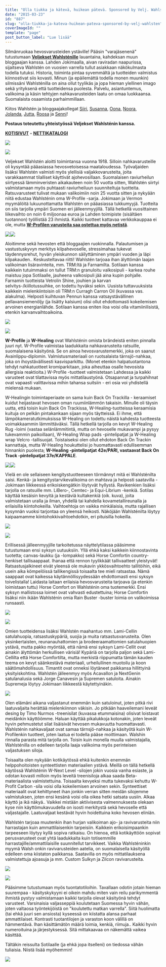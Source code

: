 ```yaml
---
title: "Olla tiukka ja kätevä, huikean pätevä. Sponsored by Velj. Wahlstén."
date: "2015-03-23"
id: "887"
slug: "olla-tiukka-ja-kateva-huikean-pateva-sponsored-by-velj-wahlsten"
coverImageId: ""
template: "page"
post_button_label: "Lue lisää"
---
```


Silmänruokaa hevosvarusteiden ystäville! Pääsin "varajäsenenä" tutustumaan **[Veljekset Wahlsténille](http://www.veljwahlsten.com/fi/Etusivu/)** lauantaina, kahdeksan muun bloggaajan kanssa. Lahden Jokimaalla, aivan raviradan naapurissa, sijaitseva Wahlstén on vuosien varrella tullut asiakkaan näkökulmasta todella tutuksi. Historia, toiminta pintaa syvemmältä ja tuotteiden valmistus kiinnostivat siis kovasti. Minun (ja epäilemättä todella monen muunkin) silmissäni Wahlsténilla on aina ollut tyylikäs ja jopa hieman ylellinen imago sekä yrityksenä että tuotteidensa puolesta. Palvelu, asiantuntemus, valikoima ja käsin tehtyjen nahkavarusteiden laatu on omaa luokkaansa. Suomalaista osaamista parhaimmillaan.

  

Kiitos Wahlstén ja bloggaajakollegat [Siiri](http://skaskinen.blogspot.fi/), [Susanna](http://puoliverinenprinssi.blogspot.fi/), [Oona](http://ablemajor.blogspot.fi/), [Noora](http://kootussaravissa.blogspot.fi/), [Jolanda](http://arvonherra.blogspot.fi/), [Jutta](http://jokapaivaonkarkkipaiva.blogspot.fi/), [Roosa](http://roosajacolorado.blogspot.fi/) ja [Senni](http://kisamatkalla.blogspot.fi/)!

  

**Postaus toteutettu yhteistyössä Veljekset Wahlsténin kanssa.**

[**KOTISIVUT**](http://www.veljwahlsten.com/fi/Etusivu/) **-** [**NETTIKATALOGI**](http://epaper.fi/read/861/pA7vAA0w)

  

  

[![](/images/IMG_1897_.png)](http://3.bp.blogspot.com/-EYbbexQskaA/VQ_vaHbctdI/AAAAAAAAJVo/cVFU-uY1ntM/s1600/IMG_1897_.png)

  

[![](/images/IMG_2069_.png)](http://1.bp.blogspot.com/-4EvMDalSgxU/VQ_viR5mgkI/AAAAAAAAJXI/HKKmmkcL7WQ/s1600/IMG_2069_.png)

  

Veljekset Wahlstén aloitti toimintansa vuonna 1918. Silloin nahkavarusteille oli kysyntää pääasiassa hevosvetoisessa maataloudessa. Työvaljaiden lisäksi Wahlstén valmisti myös ylellisiä valjakkovarusteita, joita varakkaammat tilalliset käyttivät ajohevosillaan. Suomalaisen raviurheilun siirtyessä lämminveristen aikakauteen noin 50 vuotta sitten, Wahlstén siirtyi valmistamaan myös puhtaasti raviurheiluun suunniteltuja tuotteita. Ratsuvarusteet tulivat mukaan valikoimiin noin 25 vuotta sitten ja nykyään niitä edustaa Wahlsténin oma W-Profile -sarja. Jokimaan ja Vermon myymälöitä lukuunottamatta Wahlstén on pääasiassa tukkumyyjä. Tuotteita on siis tarjolla ympäri Suomen eri jälleenmyyjillä. Tällä hetkellä vuosittainen liikevaihto on noin 6 miljoonaa euroa ja Lahden toimipiste (sisältäen tuotannon) työllistää 23 ihmistä. Kaikki tuotteet kattavaa verkkokauppaa ei ole, mutta [**W-Profilen varusteita saa ostettua myös netistä**](http://www.w-profile.com/).

  

[![](/images/IMG_1918_.png)](http://2.bp.blogspot.com/-9XNWG50a1CE/VQ_vaBEOcfI/AAAAAAAAJVw/wANZlSB_vUI/s1600/IMG_1918_.png)[![](/images/IMG_2009_.png)](http://1.bp.blogspot.com/-vvu4iFLgiP0/VQ_x07JfKmI/AAAAAAAAJYw/n_En3XIkpf8/s1600/IMG_2009_.png)

  

Aloitimme sekä hevosten että bloggaajien ruokinnalla. Palautumisen ja vastustuskyvyn merkitys kilpahevoselle, stressimahaa tukevat täydennysrehut, hyvän yleiskunnon säilyttäminen ympäri vuoden ja läpi kilpakauden.. Keskusteltavaa riitti! Wahlstén tarjoaa ihan älyttömän laajan valikoiman lisäravinteita, mm. TRM:ltä ja Farnamilta. Sotilaan kanssa kaikkein tutuimmaksi on tullut TRM:n granuloitu valkosipuli - karkea rouhe maistuu jopa Sotilaalle, jauheena valkosipuli jää aina kupin pohjalle. Farnamin tuotteista Vetrolin Shine, jouhien ja karvan selvitys-/kiillotussuihke, on todettu hyväksi sekin. Uusista tuttavuuksista kaikkein mielenkiintoisin oli TRM:n Curragh Carron Oil (kuvassa vas. alakulma). Helposti kuihtuvan Pennun kanssa vatsaystävällinen pellavansiemenöljy (ja lisätty kalsium) olisi ollut ehdottomasti kokeilemisen arvoinen energianlähde. Sotilaan kanssa eniten iloa voisi olla vitamiinilisistä, etenkin karvanvaihtoaikoina.

  

[![](/images/IMG_2017_.png)](http://1.bp.blogspot.com/-LwT6Y-qfKNM/VQ_w1mivacI/AAAAAAAAJYE/mkl-LHXQZYA/s1600/IMG_2017_.png)

  

[![](/images/IMG_1954_.png)](http://3.bp.blogspot.com/-utc_YDlCL3k/VQ_w1m80tBI/AAAAAAAAJYA/h94ZIFjzRGU/s1600/IMG_1954_.png)

  

**W-Profile** ja **W-Healing** ovat Wahlsténin omista brändeistä eniten pinnalla juuri nyt. W-Profile valmistaa laadukkaita nahkavarusteita ratsuille, suomalaisena käsityönä. Se on ainoa hevosvarustemerkki, joka on saanut Avainlippu-diplomin. Valmistusmateriaali on ruotsalaista tärnsjö-nahkaa, joka on ihoystävällisesti kasvisparkittu. (Monet etenkin halpatuotantona tehdyt nahkatuotteet kromiparkitaan, joka aiheuttaa osalle hevosista allergisia reaktioita.) W-Profile -tuotteet valmistetaan Lahdessa ja kaikki varusteet ovat tilattavissa myös mittatilaustyönä. Otsapannat ja turpahihnat ovat vapaasti valittavissa mihin tahansa suitsiin - eri osia voi yhdistellä mielensä mukaan.

  

W-Healingin toimintaperiaate on sama kuin Back On Trackilla - keraamiset kuidut heijastavat hevosen oman ruumiinlämmön takaisin. Minulle oli täysin uutta, että toisin kuin Back On Trackissa, W-Healing-tuotteissa keraamisia kuituja on pelkän pintakankaan sijaan myös täytteissä. Ei ihme, että lämpökameratutkimuksissa W-Healing on todettu näistä kahdesta tuotteesta voimakkaammin lämmittäväksi. Tällä hetkellä tarjolla on kevyt W-Healing Rug -loimi (vastaa selänlämmitintä, mutta on hevoselle mukavampi ja pysyy tukevammin paikoillaan), W-Healing Wrap pads -pintelipatjat ja W-Healing wrap Velcro -tallisuojat. Toistaiseksi olen ollut ehdoton Back On Trackin kannattaja, mutta W-Healing houkuttelisi jo huomattavasti edullisemman hinnankin puolesta; **W-Healing -pintelipatjat 42e/PARI, vastaavat Back On Track -pintelipatjat 37e/KAPPALE**.

  

[![](/images/IMG_1924_.png)](http://3.bp.blogspot.com/-Z8a7_-k_zIw/VQ_w_j6x4kI/AAAAAAAAJYQ/VOqf8imsqTo/s1600/IMG_1924_.png)[![](/images/IMG_1940_.png)](http://3.bp.blogspot.com/-COfKdxW2X9o/VQ_w_jlAY9I/AAAAAAAAJYU/pp3T7b3n0tg/s1600/IMG_1940_.png)

  

Vielä en ole sellaiseen kengitystuotteeseen törmännyt mitä ei Wahlsténilta saisi. Kenkä- ja kengitystarvikevalikoima on mahtava ja helposti saatavilla - Jokimaan liikkeessä erikoiskengätkin löytyvät hyllystä. Ravikenkien lisäksi tarjolla on ratsuille mm. LiBero-, Cemtec- ja Equi-Librium -kenkiä. Sotilas käyttää kesäisin kevyitä ja kestäviä kultakenkiä (oik. kuva), joita valmistetaan uralla ja ilman, yhdellä tai kahdella kovametallireunalla ja erilaisilla kiintohokeilla. Vaihtoehtoja on vaikka minkälaisia, mutta rajallisen kysynnän vuoksi tarjontaa on yleensä heikosti. Näköjään Wahlsténilta löytyy kaipaamamme kiintohokkivaihtoehdotkin, eri pituisilla hokeilla.

  

[![](/images/IMG_1973_.png)](http://3.bp.blogspot.com/-zu-ZYLh9QPg/VQ_xjNwD1yI/AAAAAAAAJYg/QLhcJW7K4v8/s1600/IMG_1973_.png)

  

[![](/images/IMG_1982_.png)](http://1.bp.blogspot.com/-q3II3sfm8es/VQ_xjCn2AqI/AAAAAAAAJYk/EtJhWREwJO4/s1600/IMG_1982_.png)

  

Erillisessä jälleenmyyjille tarkoitetussa näyttelytilassa pääsimme tutustumaan ensi syksyn uutuuksiin. Yllä ehkä kaksi kaikkein kiinnostavinta tuotetta; canvas-laukku (ja -lompakko) sekä Horse Comfortin country-henkiset tallisaappaat. Ihanaa että rennon tyylikkäät tallivaatteet yleistyvät! Ratsastusjalkineet eivät yleensä ole mukavin ykkösvaihtoehto tallitöihin, eikä usein aika kömpelöissä tallikengissä toisaalta tee mieli ratsastaa. Nämä saappaat ovat kaikessa käytännöllisyydessään ehdottomasti ensi syksyn toivelistalla! Laidasta laitaan erilaisia hevosvarusteita tarjoava (ja etenkin loimistaan tuttu) Horse Comfort on Wahlsténin oma tuotemerkki. Ensi syksyn mallistossa loimet ovat vahvasti edustettuina; Horse Comfortin lisäksi niin ikään Wahlsténin omia Rain Buster -buster loimia on valikoimissa runsaasti.

  

[![](/images/IMG_1966_.png)](http://3.bp.blogspot.com/-PeYEqAnijsU/VQ_yfFxZ-6I/AAAAAAAAJY4/B3S2FGuCg0g/s1600/IMG_1966_.png)

  

[![](/images/IMG_1989_.png)](http://2.bp.blogspot.com/-mY0xHlbSxCY/VQ_yfAbQucI/AAAAAAAAJY8/YLhEut14EHc/s1600/IMG_1989_.png)

  

Omien tuotteidensa lisäksi Wahlstén maahantuo mm. Lami-Cellin satulahuopia, ratsastuskypäriä, suojia ja muita ratsastusvarusteita. Olen yksinkertaisten, reunanauhattomien ja brodeeraamattomien satulahuopien ystävä, mutta pakko myöntää, että nämä ensi syksyn Lami-Cellit ovat ainakin älyttömän herkullisen värisiä! Kypäriä on tarjolla paljon sekä Lami-Cellilta että Horse Comfortilta, mutta merkistä riippumatta tämän kauden teema on kevyt säänkestävä materiaali, urheilullinen muotoilu ja koon säätömahdollisuus. Timantit ovat onneksi löytäneet paikkansa hillittyinä yksityiskohtina. Wahlstén jälleenmyy myös Acavallon ja NextGenin satulanalusia sekä Jorge Canavesin ja Supremen satuloita. Ainakin Supremeja löytyy Jokimaan liikkeestä käytettyinäkin.

  

[![](/images/IMG_2008_.png)](http://4.bp.blogspot.com/-te7AI56Ln84/VQ_y80oOGDI/AAAAAAAAJZM/6ZvTchXV9NY/s1600/IMG_2008_.png)

  
Olen elämäni aikana valjastanut enemmän kuin satuloinut, joten pitkä rivi laatuvaljaita herättää mielenkiinnon väkisin. Jo pitkään haaveilemani leveät desing by Timo Nurmos -treenisilat (kuvassa etummaisina) olisivat loistavat meidänkin käyttöömme. Haluan käyttää pikalukkoja kotonakin, joten leveät hyvin pehmustetut silat lisäisivät hevosen mukavuutta huomattavasti. Wahlsténin nahkavaljaat ovat samaa tärnsjö-nahkaa ja käsityötä kuin W-Profilenkin tuotteet, joten laatua ei todella pääse moittimaan. Walshin rinnalla parasta mitä tarjolla on. Toisin kuin monella muulla valmistajalla, Wahlsténilla on edelleen tarjolla laaja valikoima myös perinteisen valjastuksen siloja.  
  

Toisaalta olen nykyään kotikäytössä ehkä kuitenkin enemmän helppohoitoisten synteettisten materiaalien ystävä. Meillä on tällä hetkellä käytössä Wahlsténin W-Next Level -silojen jokin vuosia vanha esiaste, ja odotan kovasti milloin myös leveitä treenisiloja alkaa saada Beta-materiaalista valmistettuina. Toisaalta kevyeksi mutta tukevaksi kehuttu W-Profit Carbon -sila voisi olla kokeilemisen arvoinen sekin. Synteettiset materiaalit ovat kehittyneet ihan jonkin verran sitten meidän silojemme valmistuksen, joten ensi kesänä voisi olla oikea hetki satsata uusiin. Alkaa käyttö ja ikä näkyä.. Vaikkei mistään aktiivisesta valmennuksesta olekaan kyse niin käyttömukavuudella on isosti merkitystä sekä hevoselle että valjastajalle. Laatuvaljaat kestävät hyvin hoidettuina koko hevosen eliniän.  
  

Wahlstén tarjoaa muutenkin ihan hurjan valikoiman ajo- ja ravivarusteita niin harrastajan kuin ammattilaisenkin tarpeisiin. Kaikkein erikoisimpaankin tarpeeseen löytyy kyllä sopiva ratkaisu. On hienoa, että kotikäyttöön sopivat perusvarusteet ovat yhtä laadukkaita kuin totisemmille harrastajille/ammattilaisille suunnitellut tarvikkeet. Vaikka Wahlsténinkin myymä Walsh onkin ravivarusteiden aatelia, on suomalaisella käsityöllä edelleen oma kiistaton paikkansa. Saatavilla on myös mittatilauksena valmistettuja ajoasuja ja mm. Custom Sulkyn ja Zilcon ravivarusteita.

  

[![](/images/IMG_2036_.png)](http://3.bp.blogspot.com/-eR4TDUVXfQw/VQ_zTY0TMTI/AAAAAAAAJZg/Ko3A35dZWCE/s1600/IMG_2036_.png)

  

[![](/images/IMG_2038_.png)](http://2.bp.blogspot.com/-N7PijAQMlwQ/VQ_zTfDF_AI/AAAAAAAAJZ0/NXaWEBbQ2ow/s1600/IMG_2038_.png)

  

Pääsimme tutustumaan myös tuontatotiloihin. Tavallaan odotin jotain hieman suurempaa - käsityskykyyni ei oikein mahdu miten vain reilu parikymmentä ihmistä pystyy valmistamaan kaikki tarjolla olevat käsityönä tehdyt varusteet. Varsinaisia valjasseppiä koulutetaan Suomessa hyvin vähän, joten valtaosa työntekijöistä on "koulutettu matkan varrella". Siitä huolimatta (tai ehkä juuri sen ansiosta) kyseessä on kiistatta alansa parhaat ammattilaiset. Kontrasti tuotantilojen ja varaston koon välillä on hämmentävä. Ihan käsittämätön määrä loimia, kenkiä, riimuja.. Kaikki hyvin numeroituina ja järjestyksessä. Sitä mittakaavaa on näkemättä vaikea käsittää.  
  

Tältäkin reissulta Sotilaalle (ja ehkä jopa itselleni) on tiedossa vähän tuliaisia. Niistä lisää myöhemmin!  
  

[![](/images/IMG_2052_.png)](http://3.bp.blogspot.com/-AX9E9WX1GtE/VRCL7nZf55I/AAAAAAAAJaM/eKGspuScBtU/s1600/IMG_2052_.png)
